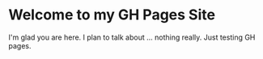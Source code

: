 # Welcome to my GH Pages Site

I'm glad you are here. I plan to talk about ... nothing really. Just testing GH pages.

